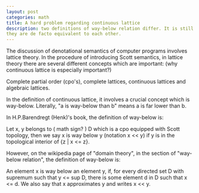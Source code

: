 ```yaml
---
layout: post
categories: math
title: A hard problem regarding continuous lattice
description: two definitions of way-below relation differ. It is still hard to prove that 
they are de facto equivalent to each other.
---
```

 
The discussion of denotational semantics of computer programs involves lattice theory.
In the procedure of introducing Scott semantics, in lattice theory there are several different 
concepts which are important: (why continuous lattice is especially important?)

Complete partial order (cpo's), complete lattices, continuous lattices
and algebraic lattices.

In the definition of continuous lattice, it involves a crucial concept which is way-below.
Literally, "a is way-below than b" means a is far lower than b. 

In H.P.Barendregt (Henk)'s book, the definition of way-below is:

Let x, y belongs to ( math sign? ) D which is a cpo equipped with Scott topology, then we say
x is way below y (notation x << y) if y is in the topological interior of {z | x <= z}.

However, on the wikipedia page of "domain theory", in the section of "way-below relation",
the definition of way-below is:

An element x is way below an element y, if, for every directed set D with supremum such 
that y <= sup D, there is some element d in D such that x <= d. We also say that x approximates 
y and writes x << y.

